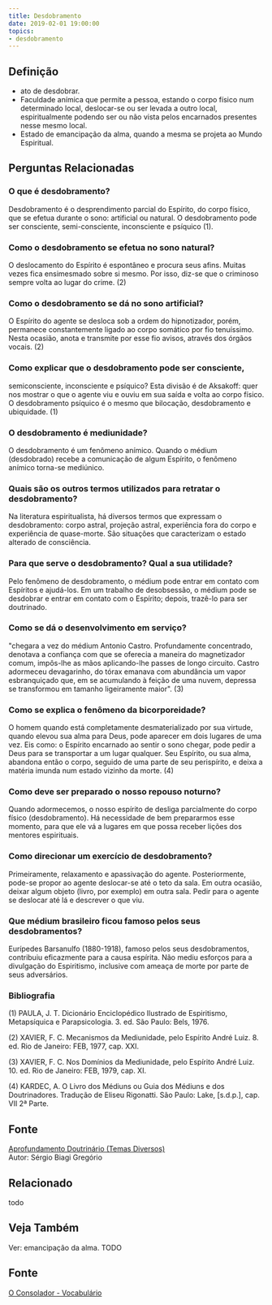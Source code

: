 ```yaml
---
title: Desdobramento
date: 2019-02-01 19:00:00
topics:
- desdobramento
---
```


## Definição
* ato de desdobrar.
* Faculdade anímica que permite a pessoa, estando o corpo físico num determinado local, deslocar-se ou ser levada a outro local, espiritualmente
  podendo ser ou não vista pelos encarnados presentes nesse mesmo local.
* Estado de emancipação da alma, quando a mesma se projeta ao Mundo Espiritual.

## Perguntas Relacionadas

### O que é desdobramento?
Desdobramento é o desprendimento parcial do Espírito, do corpo físico,
que se efetua durante o sono: artificial ou natural. O desdobramento
pode ser consciente, semi-consciente, inconsciente e psíquico (1).

### Como o desdobramento se efetua no sono natural?
O deslocamento do Espírito é espontâneo e procura seus afins. Muitas
vezes fica ensimesmado sobre si mesmo. Por isso, diz-se que o criminoso
sempre volta ao lugar do crime. (2)

### Como o desdobramento se dá no sono artificial?
O Espírito do agente se desloca sob a ordem do hipnotizador, porém,
permanece constantemente ligado ao corpo somático por fio tenuíssimo.
Nesta ocasião, anota e transmite por esse fio avisos, através dos órgãos
vocais. (2)

### Como explicar que o desdobramento pode ser consciente,
semiconsciente, inconsciente e psíquico?
Esta divisão é de Aksakoff: quer nos mostrar o que o agente viu e ouviu
em sua saída e volta ao corpo físico. O desdobramento psíquico é o mesmo
que bilocação, desdobramento e ubiquidade. (1)

### O desdobramento é mediunidade?
O desdobramento é um fenômeno anímico. Quando o médium (desdobrado)
recebe a comunicação de algum Espírito, o fenômeno anímico torna-se
mediúnico.

### Quais são os outros termos utilizados para retratar o desdobramento?
Na literatura espiritualista, há diversos termos que expressam o
desdobramento: corpo astral, projeção astral, experiência fora do corpo
e experiência de quase-morte. São situações que caracterizam o estado
alterado de consciência.

### Para que serve o desdobramento? Qual a sua utilidade?
Pelo fenômeno de desdobramento, o médium pode entrar em contato com
Espíritos e ajudá-los. Em um trabalho de desobsessão, o médium pode se
desdobrar e entrar em contato com o Espírito; depois, trazê-lo para ser
doutrinado.

### Como se dá o desenvolvimento em serviço?
"chegara a vez do médium Antonio Castro. Profundamente concentrado,
denotava a confiança com que se oferecia a maneira do magnetizador
comum, impôs-lhe as mãos aplicando-lhe passes de longo circuito. Castro
adormeceu devagarinho, do tórax emanava com abundância um vapor
esbranquiçado que, em se acumulando à feição de uma nuvem, depressa se
transformou em tamanho ligeiramente maior". (3)

### Como se explica o fenômeno da bicorporeidade?
O homem quando está completamente desmaterializado por sua virtude,
quando elevou sua alma para Deus, pode aparecer em dois lugares de uma
vez. Eis como: o Espírito encarnado ao sentir o sono chegar, pode pedir
a Deus para se transportar a um lugar qualquer. Seu Espírito, ou sua
alma, abandona então o corpo, seguido de uma parte de seu perispírito, e
deixa a matéria imunda num estado vizinho da morte. (4)

### Como deve ser preparado o nosso repouso noturno?
Quando adormecemos, o nosso espírito de desliga parcialmente do corpo
físico (desdobramento). Há necessidade de bem prepararmos esse momento,
para que ele vá a lugares em que possa receber lições dos mentores
espirituais.

### Como direcionar um exercício de desdobramento?
Primeiramente, relaxamento e apassivação do agente. Posteriormente,
pode-se propor ao agente deslocar-se até o teto da sala. Em outra
ocasião, deixar algum objeto (livro, por exemplo) em outra sala. Pedir
para o agente se deslocar até lá e descrever o que viu.

### Que médium brasileiro ficou famoso pelos seus desdobramentos?
Eurípedes Barsanulfo (1880-1918), famoso pelos seus desdobramentos,
contribuiu eficazmente para a causa espírita. Não mediu esforços para a
divulgação do Espiritismo, inclusive com ameaça de morte por parte de
seus adversários.


### Bibliografia
(1) PAULA, J. T. Dicionário Enciclopédico Ilustrado de Espiritismo,
Metapsíquica e Parapsicologia. 3. ed. São Paulo: Bels, 1976.

(2) XAVIER, F. C. Mecanismos da Mediunidade, pelo Espírito André Luiz.
8. ed. Rio de Janeiro: FEB, 1977, cap. XXI.

(3) XAVIER, F. C. Nos Domínios da Mediunidade, pelo Espírito André
Luiz. 10. ed. Rio de Janeiro: FEB, 1979, cap. XI.

(4) KARDEC, A. O Livro dos Médiuns ou Guia dos Médiuns e dos
Doutrinadores. Tradução de Eliseu Rigonatti. São Paulo: Lake,
\[s.d.p.\], cap. VII 2ª Parte.

## Fonte
[Aprofundamento Doutrinário (Temas Diversos)](https://sites.google.com/view/aprofundamentodoutrinario/desdobramento)  
Autor: Sérgio Biagi Gregório



## Relacionado
todo

## Veja Também
Ver: emancipação da alma.
TODO

## Fonte
[O Consolador - Vocabulário](http://www.oconsolador.com.br/linkfixo/vocabulario/principal.html)


